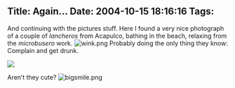 Title: Again...
Date: 2004-10-15 18:16:16
Tags: 
---
<p>And continuing with the pictures stuff. Here I found a very nice photograph of a couple of <em>lancheros</em> from Acapulco, bathing in the beach, relaxing from the <em>microbusero</em> work. <img alt="wink.png" src="http://web.archive.org/web/20041018111240/http://www.damog.net/images/emoticons/wink.png"/> Probably doing the only thing they know: Complain and get drunk.

</p>
<img src="http://web.archive.org/web/20041018111240/http://www.damog.net/files/lancheros.jpg"/><p>

Aren’t they cute? <img alt="bigsmile.png" src="http://web.archive.org/web/20041018111240/http://www.damog.net/images/emoticons/bigsmile.png"/></p>
